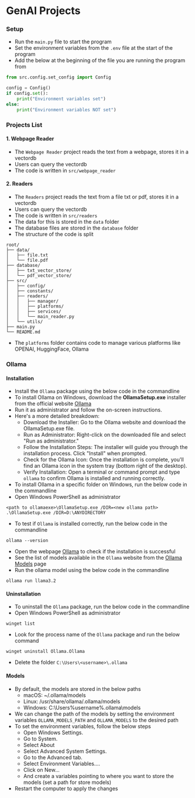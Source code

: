 # GenAI Projects

### Setup
* Run the `main.py` file to start the program
* Set the environment variables from the `.env` file at the start of the program
* Add the below at the beginning of the file you are running the program from
```python
from src.config.set_config import Config

config = Config()
if config.set():
    print("Environment variables set")
else:
    print("Environment variables NOT set")
```

### Projects List
#### 1. Webpage Reader
* The `Webpage Reader` project reads the text from a webpage, stores it in a vectordb
* Users can query the vectordb
* The code is written in `src/webpage_reader`

#### 2. Readers
* The `Readers` project reads the text from a file txt or pdf, stores it in a vectordb
* Users can query the vectordb
* The code is written in `src/readers`
* The data for this is stored in the `data` folder
* The database files are stored in the `database` folder
* The structure of the code is split
```plaintext
root/
├── data/
│   ├── file.txt
│   └── file.pdf
├── database/
│   ├── txt_vector_store/
│   └── pdf_vector_store/
├── src/
│   ├── config/
│   ├── constants/
│   ├── readers/
│   │   ├── manager/
│   │   ├── platforms/
│   │   ├── services/
│   │   └── main_reader.py
│   └── utils/
├── main.py
└── README.md
```
* The `platforms` folder contains code to manage various platforms like OPENAI, HuggingFace, Ollama


### Ollama
#### Installation
* Install the `Ollama` package using the below code in the commandline 
* To install Ollama on Windows, download the **OllamaSetup.exe** installer from the official website [Ollama](https://ollama.com/)
* Run it as administrator and follow the on-screen instructions. 
* Here's a more detailed breakdown:
  * Download the Installer: Go to the Ollama website and download the OllamaSetup.exe file. 
  * Run as Administrator: Right-click on the downloaded file and select "Run as administrator."
  * Follow the Installation Steps: The installer will guide you through the installation process. Click "Install" when prompted. 
  * Check for the Ollama Icon: Once the installation is complete, you'll find an Ollama icon in the system tray (bottom right of the desktop). 
  * Verify Installation: Open a terminal or command prompt and type `ollama` to confirm Ollama is installed and running correctly.
* To install Ollama in a specific folder on Windows, run the below code in the commandline
* Open Windows PowerShell as administrator
```commandline
<path to ollamaexe>\OllamaSetup.exe /DIR=<new ollama path>
.\OllamaSetup.exe /DIR=D:\ANYDIRECTORY
```
* To test if `Ollama` is installed correctly, run the below code in the commandline
```commandline
ollama --version
```
* Open the webpage [Ollama](http://localhost:11434/) to check if the installation is successful
* See the list of models available in the `Ollama` website from the [Ollama Models](https://github.com/ollama/ollama?tab=readme-ov-file#model-library) page
* Run the ollama model using the below code in the commandline
```commandline
ollama run llama3.2
```
#### Uninstallation
* To uninstall the `Ollama` package, run the below code in the commandline
* Open Windows PowerShell as administrator
```commandline
winget list
```
* Look for the process name of the `Ollama` package and run the below command
```commandline
winget uninstall Ollama.Ollama
```
* Delete the folder `C:\Users\<username>\.ollama`

#### Models
* By default, the models are stored in the below paths 
  * macOS: ~/.ollama/models 
  * Linux: /usr/share/ollama/.ollama/models 
  * Windows: C:\Users\%username%\.ollama\models
* We can change the path of the models by setting the environment variables `OLLAMA_MODELS_PATH` and `OLLAMA_MODELS` to the desired path
* To set the environment variables, follow the below steps 
  * Open Windows Settings. 
  * Go to System. 
  * Select About 
  * Select Advanced System Settings. 
  * Go to the Advanced tab. 
  * Select Environment Variables.... 
  * Click on New... 
  * And create a variables pointing to where you want to store the models (set a path for store models)
* Restart the computer to apply the changes